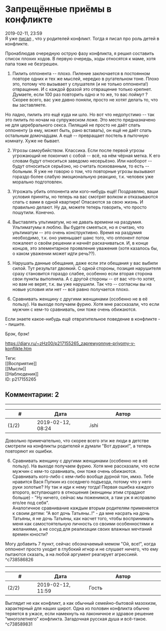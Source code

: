 Запрещённые приёмы в конфликте
==============================

  
2019-02-11, 23:59  
 Я уже  [писал](Роль%20детей%20в%20конфликте%20родителей%20друг%20с%20другом)  , что у родителей конфликт. Тогда я писал про роль детей в конфликте.   
   
 Пронаблюдав очередную острую фазу конфликта, я решил составить список плохих ходов. В первую очередь, ходы относятся к маме, хотя папа тоже не безгрешен.   
   
 1. Пилить оппонента -- плохо. Пиление заключается в постоянном повторе одних и тех же мыслей, нередко в ругательном тоне. Плохо это, потому что вызывает у слушателя (и не только оппонента!) отвращение. И с каждой фразой это отвращение только крепнет. Думаете, если 100 раз повторить одно и то же, то вас  *поймут*  ? Скорее всего, вас уже давно поняли, просто не хотят делать то, что вы заставляете.   
   
 Но ладно, пилить это ещё куда ни шло. Но вот что недопустимо -- так это пилить по ночам на супружеском ложе. Это место предназначено не для церебрального секса. Пилящий не просто не даёт спать оппоненту (а ему, может быть, рано вставать), он ещё не даёт спать остальным домочадцам. А ещё -- превращает постель в пыточную комнату. Хуже не бывает.   
   
 2. Угрозы самоубийством. Классика. Если после первой угрозы угрожающий не покончил с собой -- всё, на нём чёрная метка. К его словам будут относиться заведомо несерьёзно. Или наоборот -- будут относиться серьёзно, но считать психованным, то есть -- больным. Я уже не говорю о том, что повторные угрозы вызывают гораздо более слабую эмоциональную реакцию, т.к. человек уже морально подготовлен.   
   
 3. Угрожать убить оппонента или кого-нибудь ещё! Поздравляю, ваши условия приняты, но теперь на вас смотрят волком и отказываются спать с вами в одной квартире! Опасаются за свою жизнь. И правильно делают. Ну да, можете теперь говорить, что просто пошутили. Конечно.   
   
 4. Выставлять ультиматум, но не давать времени на раздумия. Ультиматумы я люблю. Вы будете смеяться, но я считаю, что ультиматум -- это очень конструктивно. Время на раздумия необходимо, т.к. оно уменьшает шанс того, что оппонент потом пожалеет о своём решении и начнёт раскачиваться. И, в конце концов, это элементарное проявление уважения (хотя казалось бы, о каком уважении может идти речь??).   
   
 5. Нарушать данные обещания, даже если эти обещания у вас выбили силой. Тут результат двоякий. С одной стороны, позиция нарушителя сразу становится гораздо слабее, особенно если вторая сторона свои пункты выполнила. А с другой стороны -- от вас что-то хотят, но вам не верят, т.к. вы уже нарушили. Так что -- согласны вы на новые условия или нет -- всё равно получается плохо.   
   
 6. Сравнивать женщину с другими женщинами (особенно не в её пользу). На выходе получаем фурию. Хотя мне рассказали, что если мужчин с кем-то сравнивать, они тоже очень обижаются.   
   
 Если знаете какое-нибудь ещё отвратительное поведение в конфликте -- пишите.   
   
 Брэк, брэк!   
  
<https://diary.ru/~zHz00/p217155265_zaprewyonnye-priyomy-v-konflikte.htm>  
  
Теги:  
[[Восприятие]]  
[[Мысли]]  
[[Наблюдения]]  
ID: p217155265  


Комментарии: 2
--------------

  


---



|         #         |              Дата              |                     Автор                     |           ID           |
| --- | --- | --- | --- |
| (1/2) | 2019-02-12, 08:24 | .ishi | c738586826 |

  
 Довольно примечательно, что скорее всего эти же люди в детстве смотрели на конфликты родителей и думали "Вот дураки!", а теперь повторяют их ошибки.   
   
  6. Сравнивать женщину с другими женщинами (особенно не в её пользу). На выходе получаем фурию. Хотя мне рассказали, что если мужчин с кем-то сравнивать, они тоже очень обижаются.    
 Сравнивать кого-либо с кем-либо вообще дурной тон, имхо. Тебе нравится Вася Пупкин из соседнего подъезда, потому что у него руки золотые? Ну так и иди к нему тогда! Первая ошибка каждого второго, вступающего в отношения (женщины этим страдают больше) - "Ну ничего, сейчас мы поженимся, а там уж я исправлю его/ее под себя".   
 Аналогичное сравнивание каждым вторым родителям применяется к своим детям: "А вот дочь Татьяны..!" - да мне насрать на дочь Татьяны, я не дочь Татьяны, как насчет того, чтобы воспринимать меня как самостоятельную личность со своими особенностями и желаниями, а не сосуд для реализации своих влажных мечтаний времен юности?   
   
 Могу добавить 7 пункт, сейчас обозначаемый мемом "Ой, все!", когда оппонент просто уходит в глубокий игнор и не слушает ничего, что ему пытаются сказать, а на любой аргумент реагирует агрессией.   
 ^c738586826

---



|         #         |              Дата              |                     Автор                     |           ID           |
| --- | --- | --- | --- |
| (2/2) | 2019-02-12, 11:59 | Гость | c738589831 |

  
 Выглядит не как конфликт, а как обычный семейно-бытовой мазохизм, характерный для наших широт. Одна из половин конфликта обычно теряется в ужасе, если намекнуть на лаконичное и здравое решение "многолетнего" конфликта. Загадочная русская душа и всё-такое.   
 ^c738589831